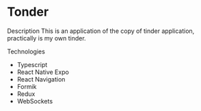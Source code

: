 # Tonder

Description
This is an application of the copy of tinder application, practically is my own tinder.

Technologies
- Typescript
- React Native Expo
- React Navigation
- Formik
- Redux
- WebSockets
